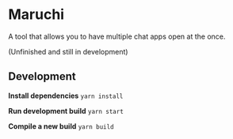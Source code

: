 # Maruchi

A tool that allows you to have multiple chat apps open at the once.

(Unfinished and still in development)

## Development

**Install dependencies**
`yarn install`

**Run development build**
`yarn start`

**Compile a new build**
`yarn build`
